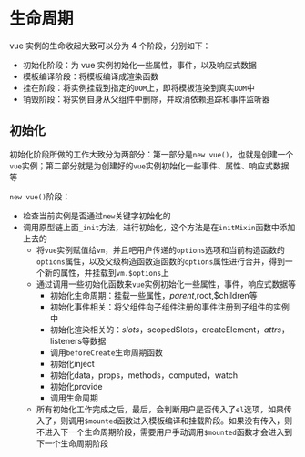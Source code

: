 # 生命周期

vue 实例的生命收起大致可以分为 4 个阶段，分别如下：

- 初始化阶段：为 vue 实例初始化一些属性，事件，以及响应式数据
- 模板编译阶段：将模板编译成渲染函数
- 挂在阶段：将实例挂载到指定的`DOM`上，即将模板渲染到真实`DOM`中
- 销毁阶段：将实例自身从父组件中删除，并取消依赖追踪和事件监听器

## 初始化

初始化阶段所做的工作大致分为两部分：第一部分是`new vue()`，也就是创建一个`vue`实例；第二部分就是为创建好的`vue`实例初始化一些事件、属性、响应式数据等

`new vue()`阶段：

- 检查当前实例是否通过`new`关键字初始化的
- 调用原型链上面`_init`方法，进行初始化，这个方法是在`initMixin`函数中添加上去的
    - 将`vue`实例赋值给`vm`，并且吧用户传递的`options`选项和当前构造函数的`options`属性，以及父级构造函数造函数的`options`属性进行合并，得到一个新的属性，并挂载到`vm.$options`上
    - 通过调用一些初始化函数来`vue`实例初始化一些属性，事件，响应式数据等
        - 初始化生命周期：挂载一些属性，$parent,$root,$children等
        - 初始化事件相关：将父组件向子组件注册的事件注册到子组件的实例中
        - 初始化渲染相关的：$slots，$scopedSlots，createElement，$attrs，$listeners等数据
        - 调用`beforeCreate`生命周期函数
        - 初始化inject
        - 初始化data，props，methods，computed，watch
        - 初始化provide 
        - 调用生命周期
    - 所有初始化工作完成之后，最后，会判断用户是否传入了`el`选项，如果传入了，则调用`$mounted`函数进入模板编译和挂载阶段。如果没有传入，则不进入下一个生命周期阶段，需要用户手动调用`$mounted`函数才会进入到下一个生命周期阶段
